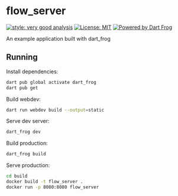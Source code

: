 # flow_server

[![style: very good analysis][very_good_analysis_badge]][very_good_analysis_link]
[![License: MIT][license_badge]][license_link]
[![Powered by Dart Frog](https://img.shields.io/endpoint?url=https://tinyurl.com/dartfrog-badge)](https://dartfrog.vgv.dev)

An example application built with dart_frog

[license_badge]: https://img.shields.io/badge/license-MIT-blue.svg
[license_link]: https://opensource.org/licenses/MIT
[very_good_analysis_badge]: https://img.shields.io/badge/style-very_good_analysis-B22C89.svg
[very_good_analysis_link]: https://pub.dev/packages/very_good_analysis

## Running

Install dependencies:

```bash
dart pub global activate dart_frog
dart pub get
```

Build webdev:

```bash
dart run webdev build --output=static
```

Serve dev server:

```bash
dart_frog dev
```

Build production:

```bash
dart_frog build
```

Serve production:

```bash
cd build
docker build -t flow_server .
docker run -p 8080:8080 flow_server
```

